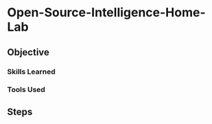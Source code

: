 # Open-Source-Intelligence-Home-Lab


## Objective


### Skills Learned


### Tools Used


## Steps
